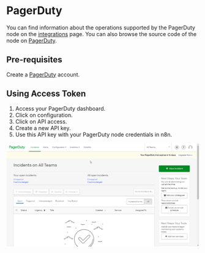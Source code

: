 # PagerDuty

You can find information about the operations supported by the PagerDuty node on the [integrations](https://n8n.io/integrations/n8n-nodes-base.pagerDuty) page. You can also browse the source code of the node on [PagerDuty](https://github.com/n8n-io/n8n/tree/master/packages/nodes-base/nodes/PagerDuty).

## Pre-requisites

Create a [PagerDuty](https://pagerduty.com/) account.

## Using Access Token

1. Access your PagerDuty dashboard.
2. Click on configuration.
3. Click on API access.
4. Create a new API key.
5. Use this API key with your PagerDuty node credentials in n8n.

![Getting PagerDuty credentials](./using-access-token.gif)
